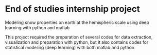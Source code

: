 # End of studies internship project
Modeling snow properties on earth at the hemispheric scale using deep learning with python and matlab

This project required the preparation of several codes for data extraction, visualization and preparation with python, but it also contains codes for statistical modeling (deep learning) with both matlab and python. 

